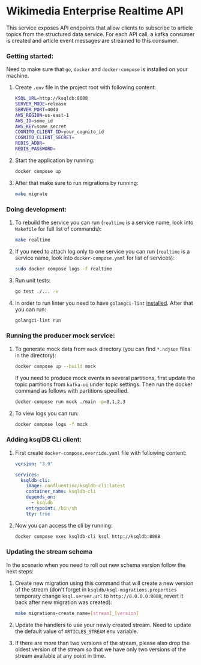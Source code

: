# Wikimedia Enterprise Realtime API

This service exposes API endpoints that allow clients to subscribe to article topics from the structured data service. For each API call, a kafka consumer is created and article event messages are streamed to this consumer.

### Getting started:

Need to make sure that `go`, `docker` and `docker-compose` is installed on your machine.

1. Create `.env` file in the project root with following content:

   ```bash
   KSQL_URL=http://ksqldb:8088
   SERVER_MODE=release
   SERVER_PORT=4040
   AWS_REGION=us-east-1
   AWS_ID=some_id
   AWS_KEY=some_secret
   COGNITO_CLIENT_ID=your_cognito_id
   COGNITO_CLIENT_SECRET=
   REDIS_ADDR=
   REDIS_PASSWORD=
   ```

1. Start the application by running:

   ```bash
   docker compose up
   ```

1. After that make sure to run migrations by running:

   ```bash
   make migrate
   ```

### Doing development:

1. To rebuild the service you can run (`realtime` is a service name, look into `Makefile` for full list of commands):

   ```bash
   make realtime
   ```

1. If you need to attach log only to one service you can run (`realtime` is a service name, look into `docker-compose.yaml` for list of services):

   ```bash
   sudo docker compose logs -f realtime
   ```

1. Run unit tests:

   ```bash
   go test ./... -v
   ```

1. In order to run linter you need to have `golangci-lint` [installed](https://golangci-lint.run/usage/install/). After that you can run:

   ```bash
   golangci-lint run
   ```

### Running the producer mock service:

1. To generate mock data from `mock` directory (you can find `*.ndjson` files in the directory):

   ```bash
   docker compose up --build mock
   ```

   If you need to produce mock events in several partitions, first update the topic partitions from `kafka-ui` under topic settings. Then run the docker command as follows with partitions specified.

   ```bash
   docker-compose run mock ./main -p=0,1,2,3
   ```

1. To view logs you can run:

   ```bash
   docker compose logs -f mock
   ```

### Adding ksqlDB CLi client:

1. First create `docker-compose.override.yaml` file with following content:

   ```yaml
   version: "3.9"

   services:
     ksqldb-cli:
       image: confluentinc/ksqldb-cli:latest
       container_name: ksqldb-cli
       depends_on:
         - ksqldb
       entrypoint: /bin/sh
       tty: true
   ```

1. Now you can access the cli by running:

   ```bash
   docker compose exec ksqldb-cli ksql http://ksqldb:8088
   ```

### Updating the stream schema

In the scenario when you need to roll out new schema version follow the next steps:

1. Create new migration using this command that will create a new version of the stream (don't forget in `ksqldb/ksql-migrations.properties` temporary change `ksql.server.url` to `http://0.0.0.0:8088`, revert it back after new migration was created):

   ```bash
   make migrations-create name=[stream]_[version]
   ```

1. Update the handlers to use your newly created stream. Need to update the default value of `ARTICLES_STREAM` env variable.

1. If there are more than two versions of the stream, please also drop the oldest version of the stream so that we have only two versions of the stream available at any point in time.
